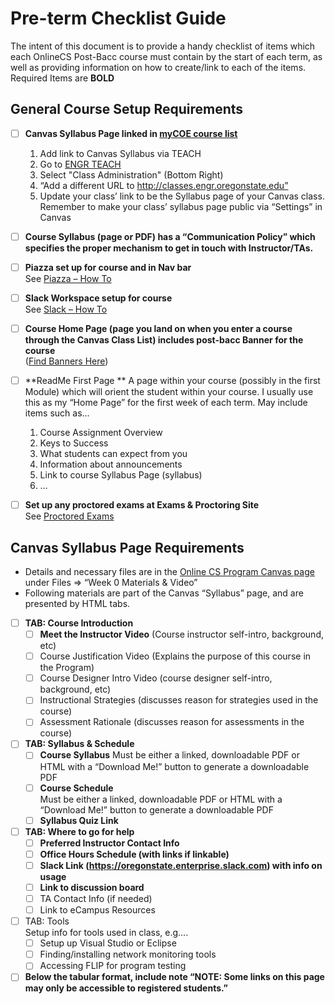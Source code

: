 # Pre-term Checklist Guide

The intent of this document is to provide a handy checklist of items which each OnlineCS Post-Bacc course must contain by the start of each term, as well as providing information on how to create/link to each of the items. Required Items are **BOLD**

## General Course Setup Requirements

- [ ] **Canvas Syllabus Page linked in [myCOE course list](http://classes.engr.oregonstate.edu/eecs)**
  1. Add link to Canvas Syllabus via TEACH
  2. Go to [ENGR TEACH](https://teach.engr.oregonstate.edu/)
  3. Select "Class Administration" (Bottom Right)
  4. “Add a different URL to http://classes.engr.oregonstate.edu”
  5. Update your class’ link to be the Syllabus page of your Canvas class.  
  Remember to make your class’ syllabus page public via “Settings” in Canvas
- [ ] **Course Syllabus (page or PDF) has a “Communication Policy” which specifies the proper mechanism to get in touch with Instructor/TAs.**
- [ ] **Piazza set up for course and in Nav bar**  
See [Piazza – How To](PiazzaSetup.html)
- [ ] **Slack Workspace setup for course**  
See [Slack – How To](SlackSetup.html)
- [ ] **Course Home Page (page you land on when you enter a course through the Canvas Class List) includes post-bacc Banner for the course**  
([Find Banners Here](https://drive.google.com/drive/folders/1RKscY825h54A9blY-hL6_dQesOgg6TG9))

- [ ] **ReadMe First Page  **
A page within your course (possibly in the first Module) which will orient the student within your course. I usually use this as my “Home Page” for the first week of each term. May include items such as...  
  1. Course Assignment Overview
  2. Keys to Success
  3. What students can expect from you
  4. Information about announcements
  5. Link to course Syllabus Page (syllabus)
  6. …

- [ ] **Set up any proctored exams at Exams & Proctoring Site**  
See [Proctored Exams](ProctoredExams.html)

## Canvas Syllabus Page Requirements

- Details and necessary files are in the [Online CS Program Canvas page](https://oregonstate.instructure.com/courses/1622724) under Files =>  “Week 0 Materials & Video”
- Following materials are part of the Canvas “Syllabus” page, and are presented by HTML tabs.
- [ ] **TAB: Course Introduction**
  - [ ] **Meet the Instructor Video** (Course instructor self-intro, background, etc)
  - [ ] Course Justification Video (Explains the purpose of this course in the Program)
  - [ ] Course Designer Intro Video (course designer self-intro, background, etc)
  - [ ] Instructional Strategies (discusses reason for strategies used in the course)
  - [ ] Assessment Rationale (discusses reason for assessments in the course)
- [ ] **TAB: Syllabus & Schedule**
  - [ ] **Course Syllabus** 
   Must be either a linked, downloadable PDF or HTML with a “Download Me!” button to generate a downloadable PDF
  - [ ] **Course Schedule**  
  Must be either a linked, downloadable PDF or HTML with a “Download Me!” button to generate a downloadable PDF
  - [ ] **Syllabus Quiz Link**
- [ ] **TAB: Where to go for help**
  - [ ] **Preferred Instructor Contact Info**
  - [ ] **Office Hours Schedule (with links if linkable)**
  - [ ] **Slack Link (https://oregonstate.enterprise.slack.com) with info on usage**
  - [ ] **Link to discussion board**
  - [ ] TA Contact Info (if needed)
  - [ ] Link to eCampus Resources
- [ ] TAB: Tools  
Setup info for tools used in class, e.g….
  - [ ] Setup up Visual Studio or Eclipse
  - [ ] Finding/installing network monitoring tools
  - [ ] Accessing FLIP for program testing
- [ ] **Below the tabular format, include note “NOTE: Some links on this page may only be accessible to registered students.”**
